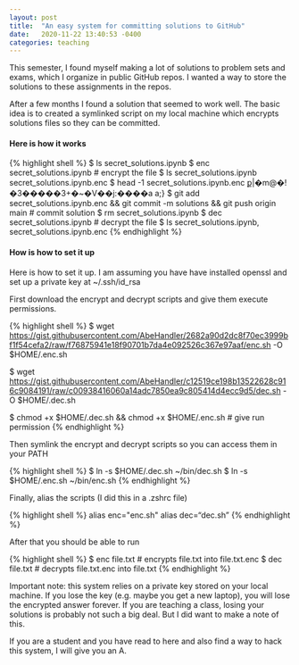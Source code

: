 ```yaml
---
layout: post
title:  "An easy system for committing solutions to GitHub"
date:   2020-11-22 13:40:53 -0400
categories: teaching 
---
```


This semester, I found myself making a lot of solutions to problem sets and exams, which I organize in public GitHub repos. I wanted a way to store the solutions to these assignments in the repos.

After a few months I found a solution that seemed to work well. The basic idea is to created a symlinked script on my local machine which encrypts solutions files so they can be committed. 

#### Here is how it works 

{% highlight shell %}
$ ls 
secret_solutions.ipynb
$ enc secret_solutions.ipynb # encrypt the file
$ ls 
secret_solutions.ipynb secret_solutions.ipynb.enc
$ head -1 secret_solutions.ipynb.enc
ք|�m@�!�3�����3+�~�V��j:����a a;}
$ git add secret_solutions.ipynb.enc && git commit -m solutions && git push origin main  # commit solution
$ rm secret_solutions.ipynb
$ dec secret_solutions.ipynb  # decrypt the file
$ ls 
secret_solutions.ipynb, secret_solutions.ipynb.enc
{% endhighlight %}

#### How is how to set it up

Here is how to set it up. I am assuming you have have installed openssl and set up a private key at ~/.ssh/id_rsa

First download the encrypt and decrypt scripts and give them execute permissions.

{% highlight shell %}
$ wget https://gist.githubusercontent.com/AbeHandler/2682a90d2dc8f70ec3999bf1f54cefa2/raw/f76875941e18f90701b7da4e092526c367e97aaf/enc.sh -O $HOME/.enc.sh

$ wget https://gist.githubusercontent.com/AbeHandler/c12519ce198b13522628c916c9084191/raw/c00938416060a14adc7850ea9c805414d4ecc9d5/dec.sh -O $HOME/.dec.sh

$ chmod +x $HOME/.dec.sh && chmod +x $HOME/.enc.sh # give run permission
{% endhighlight %}

Then symlink the encrypt and decrypt scripts so you can access them in your PATH 

{% highlight shell %}
$ ln -s $HOME/.dec.sh ~/bin/dec.sh
$ ln -s $HOME/.enc.sh ~/bin/enc.sh
{% endhighlight %}

Finally, alias the scripts (I did this in a .zshrc file)

{% highlight shell %}
alias enc="enc.sh"
alias dec=“dec.sh”
{% endhighlight %}

After that you should be able to run

{% highlight shell %}
$ enc file.txt # encrypts file.txt into file.txt.enc
$ dec file.txt # decrypts file.txt.enc into file.txt
{% endhighlight %}

Important note: this system relies on a private key stored on your local machine. If you lose the key (e.g. maybe you get a new laptop), you will lose the encrypted answer forever. If you are teaching a class, losing your solutions is probably not such a big deal. But I did want to make a note of this.

If you are a student and you have read to here and also find a way to hack this system, I will give you an A.
